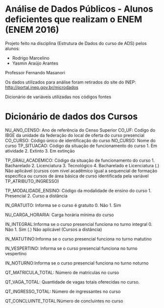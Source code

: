 # Análise de Dados Públicos - Alunos deficientes que realizam o ENEM (ENEM 2016) 

Projeto feito na disciplina (Estrutura de Dados do curso de ADS) pelos alunos:

 - Rodrigo Marcelino
 - Yasmin Araújo Arantes

Professor Fernando Masanori 

Os dados utilizados para análise foram retirados do site do INEP:
http://portal.inep.gov.br/microdados

Dicionário de variáveis utilizadas nos códigos fontes

# Dicionário de dados dos Cursos

NU_ANO_CENSO: Ano de referência do Censo Superior 
CO_UF: Codigo do IBGE da unidade da federação do local de oferta do curso presencial
CO_CURSO: Código único de identificação do curso
NO_CURSO: Nome do curso
TP_SITUACAO: Código da situação de funcionamento do curso
              1. Em atividade
              2. Extinto
              3. Em extinção
              
TP_GRAU_ACADEMICO: Código da situação de funcionamento do curso
              1. Bacharelado
              2. Licenciatura
              3. Tecnológico
              4. Bacharelado e Licenciatura
              (.) Não aplicável (cursos com nivel acadêmico igual a sequencial de formação específica ou  cursos de área básica de curso identificada pela variável TP_ATRIBUTO_INGRESSO)

TP_MODALIDADE_ENSINO: Código da modalidade de ensino do curso
              1. Presencial
              2. Curso a distância
           
IN_GRATUITO: Informa se o curso é gratuito
              0. Não
              1. Sim    

NU_CARGA_HORARIA: Carga horária mínima do curso

IN_INTEGRAL:Informa se o curso presencial funciona no turno integral
              0. Não
              1. Sim
              (.) Não aplicável (Cursos a distância)

IN_MATUTINO:Informa se o curso presencial funciona no turno matutino

IN_VESPERTINO: Informa se o curso presencial funciona no turno vespertino

IN_NOTURNO:Informa se o curso presencial funciona no turno noturno

QT_MATRICULA_TOTAL: Número de matrículas no curso

QT_VAGA_TOTAL: Quantidade de vagas totais oferecidas no curso.

QT_INGRESSO_TOTAL: Número de ingressantes no curso

QT_CONCLUINTE_TOTAL:Número de concluintes no curso
                  
